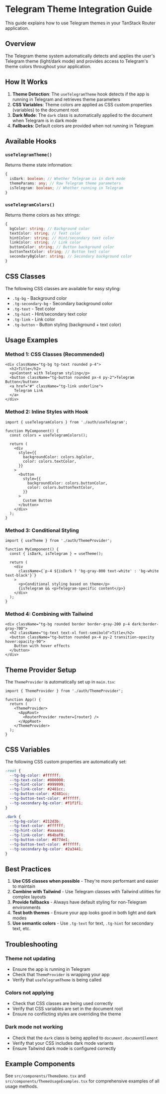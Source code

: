 # Telegram Theme Integration Guide

This guide explains how to use Telegram themes in your TanStack Router application.

## Overview

The Telegram theme system automatically detects and applies the user's Telegram theme (light/dark mode) and provides access to Telegram's theme colors throughout your application.

## How It Works

1. **Theme Detection**: The `useTelegramTheme` hook detects if the app is running in Telegram and retrieves theme parameters
2. **CSS Variables**: Theme colors are applied as CSS custom properties (variables) to the document root
3. **Dark Mode**: The `dark` class is automatically applied to the document when Telegram is in dark mode
4. **Fallbacks**: Default colors are provided when not running in Telegram

## Available Hooks

### `useTelegramTheme()`

Returns theme state information:

```typescript
{
  isDark: boolean; // Whether Telegram is in dark mode
  themeParams: any; // Raw Telegram theme parameters
  isTelegram: boolean; // Whether running in Telegram
}
```

### `useTelegramColors()`

Returns theme colors as hex strings:

```typescript
{
  bgColor: string; // Background color
  textColor: string; // Text color
  hintColor: string; // Hint/secondary text color
  linkColor: string; // Link color
  buttonColor: string; // Button background color
  buttonTextColor: string; // Button text color
  secondaryBgColor: string; // Secondary background color
}
```

## CSS Classes

The following CSS classes are available for easy styling:

- `.tg-bg` - Background color
- `.tg-secondary-bg` - Secondary background color
- `.tg-text` - Text color
- `.tg-hint` - Hint/secondary text color
- `.tg-link` - Link color
- `.tg-button` - Button styling (background + text color)

## Usage Examples

### Method 1: CSS Classes (Recommended)

```tsx
<div className="tg-bg tg-text rounded p-4">
  <h2>Title</h2>
  <p>Content with Telegram styling</p>
  <button className="tg-button rounded px-4 py-2">Telegram Button</button>
  <a href="#" className="tg-link underline">
    Telegram Link
  </a>
</div>
```

### Method 2: Inline Styles with Hook

```tsx
import { useTelegramColors } from './auth/useTelegram';

function MyComponent() {
  const colors = useTelegramColors();

  return (
    <div
      style={{
        backgroundColor: colors.bgColor,
        color: colors.textColor,
      }}
    >
      <button
        style={{
          backgroundColor: colors.buttonColor,
          color: colors.buttonTextColor,
        }}
      >
        Custom Button
      </button>
    </div>
  );
}
```

### Method 3: Conditional Styling

```tsx
import { useTheme } from './auth/ThemeProvider';

function MyComponent() {
  const { isDark, isTelegram } = useTheme();

  return (
    <div
      className={`p-4 ${isDark ? 'bg-gray-800 text-white' : 'bg-white text-black'}`}
    >
      <p>Conditional styling based on theme</p>
      {isTelegram && <p>Telegram-specific content</p>}
    </div>
  );
}
```

### Method 4: Combining with Tailwind

```tsx
<div className="tg-bg rounded border border-gray-200 p-4 dark:border-gray-700">
  <h2 className="tg-text text-xl font-semibold">Title</h2>
  <button className="tg-button rounded px-4 py-2 transition-opacity hover:opacity-90">
    Button with hover effects
  </button>
</div>
```

## Theme Provider Setup

The `ThemeProvider` is automatically set up in `main.tsx`:

```tsx
import { ThemeProvider } from './auth/ThemeProvider';

function App() {
  return (
    <ThemeProvider>
      <AppRoot>
        <RouterProvider router={router} />
      </AppRoot>
    </ThemeProvider>
  );
}
```

## CSS Variables

The following CSS custom properties are automatically set:

```css
:root {
  --tg-bg-color: #ffffff;
  --tg-text-color: #000000;
  --tg-hint-color: #999999;
  --tg-link-color: #2481cc;
  --tg-button-color: #2481cc;
  --tg-button-text-color: #ffffff;
  --tg-secondary-bg-color: #f1f1f1;
}

.dark {
  --tg-bg-color: #212d3b;
  --tg-text-color: #ffffff;
  --tg-hint-color: #aaaaaa;
  --tg-link-color: #64baf0;
  --tg-button-color: #8774e1;
  --tg-button-text-color: #ffffff;
  --tg-secondary-bg-color: #2a3441;
}
```

## Best Practices

1. **Use CSS classes when possible** - They're more performant and easier to maintain
2. **Combine with Tailwind** - Use Telegram classes with Tailwind utilities for complex layouts
3. **Provide fallbacks** - Always have default styling for non-Telegram environments
4. **Test both themes** - Ensure your app looks good in both light and dark modes
5. **Use semantic colors** - Use `.tg-text` for text, `.tg-hint` for secondary text, etc.

## Troubleshooting

### Theme not updating

- Ensure the app is running in Telegram
- Check that `ThemeProvider` is wrapping your app
- Verify that `useTelegramTheme` is being called

### Colors not applying

- Check that CSS classes are being used correctly
- Verify that CSS variables are set in the document root
- Ensure no conflicting styles are overriding the theme

### Dark mode not working

- Check that the `dark` class is being applied to `document.documentElement`
- Verify that your CSS includes dark mode variants
- Ensure Tailwind dark mode is configured correctly

## Example Components

See `src/components/ThemeDemo.tsx` and `src/components/ThemeUsageExamples.tsx` for comprehensive examples of all usage methods.

